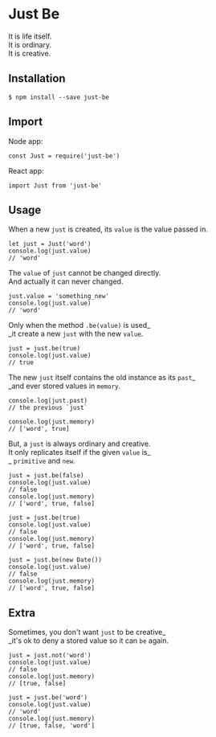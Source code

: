 # Just Be

It is life itself.  
It is ordinary.  
It is creative.

## Installation

```
$ npm install --save just-be
```

## Import

Node app:
```
const Just = require('just-be')
```

React app:
```
import Just from 'just-be'
```

## Usage

When a new `just` is created, its `value` is the value passed in.  


```
let just = Just('word')
console.log(just.value)
// 'word'
```

The `value` of `just` cannot be changed directly.  
And actually it can never changed.  

```
just.value = 'something_new'
console.log(just.value)
// 'word'
```

Only when the method `.be(value)` is used\_  
\_it create a new `just` with the new `value`.

```
just = just.be(true)
console.log(just.value)
// true
```

The new `just` itself contains the old instance as its `past`\_  
\_and ever stored values in `memory`.

```
console.log(just.past)
// the previous `just`

console.log(just.memory)
// ['word', true]
```

But, a `just` is always ordinary and creative.  
It only replicates itself if the given `value` is\_  
\_ `primitive` and `new`.

```
just = just.be(false)
console.log(just.value)
// false
console.log(just.memory)
// ['word', true, false]
```

```
just = just.be(true)
console.log(just.value)
// false
console.log(just.memory)
// ['word', true, false]
```

```
just = just.be(new Date())
console.log(just.value)
// false
console.log(just.memory)
// ['word', true, false]
```

## Extra

Sometimes, you don't want `just` to be creative\_  
\_it's ok to deny a stored value so it can `be` again.

```
just = just.not('word')
console.log(just.value)
// false
console.log(just.memory)
// [true, false]
```

```
just = just.be('word')
console.log(just.value)
// 'word'
console.log(just.memory)
// [true, false, 'word']
```
